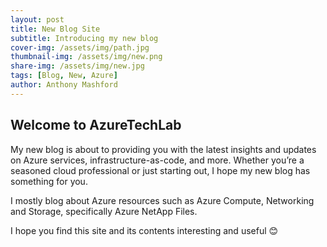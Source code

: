 ```yaml
---
layout: post
title: New Blog Site
subtitle: Introducing my new blog
cover-img: /assets/img/path.jpg
thumbnail-img: /assets/img/new.png
share-img: /assets/img/new.jpg
tags: [Blog, New, Azure]
author: Anthony Mashford
---
```


## Welcome to AzureTechLab
My new blog is about to providing you with the latest insights and updates on Azure services, infrastructure-as-code, and more. Whether you’re a seasoned cloud professional or just starting out, I hope my new blog has something for you.

I mostly blog about Azure resources such as Azure Compute, Networking and Storage, specifically Azure NetApp Files.

I hope you find this site and its contents interesting and useful 😊